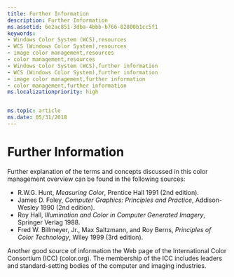 ```yaml
---
title: Further Information
description: Further Information
ms.assetid: 6e2ac851-3dba-4bbb-b766-82800b1cc5f1
keywords:
- Windows Color System (WCS),resources
- WCS (Windows Color System),resources
- image color management,resources
- color management,resources
- Windows Color System (WCS),further information
- WCS (Windows Color System),further information
- image color management,further information
- color management,further information
ms.localizationpriority: high


ms.topic: article
ms.date: 05/31/2018
---
```


# Further Information

Further explanation of the terms and concepts discussed in this color management overview can be found in the following sources:

-   R.W.G. Hunt, *Measuring Color*, Prentice Hall 1991 (2nd edition).
-   James D. Foley, *Computer Graphics: Principles and Practice*, Addison-Wesley 1990 (2nd edition).
-   Roy Hall, *Illumination and Color in Computer Generated Imagery*, Springer Verlag 1988.
-   Fred W. Billmeyer, Jr., Max Saltzmann, and Roy Berns, *Principles of Color Technology*, Wiley 1999 (3rd edition).

Another good source of information the Web page of the International Color Consortium (ICC) (color.org). The membership of the ICC includes leaders and standard-setting bodies of the computer and imaging industries.

 

 




